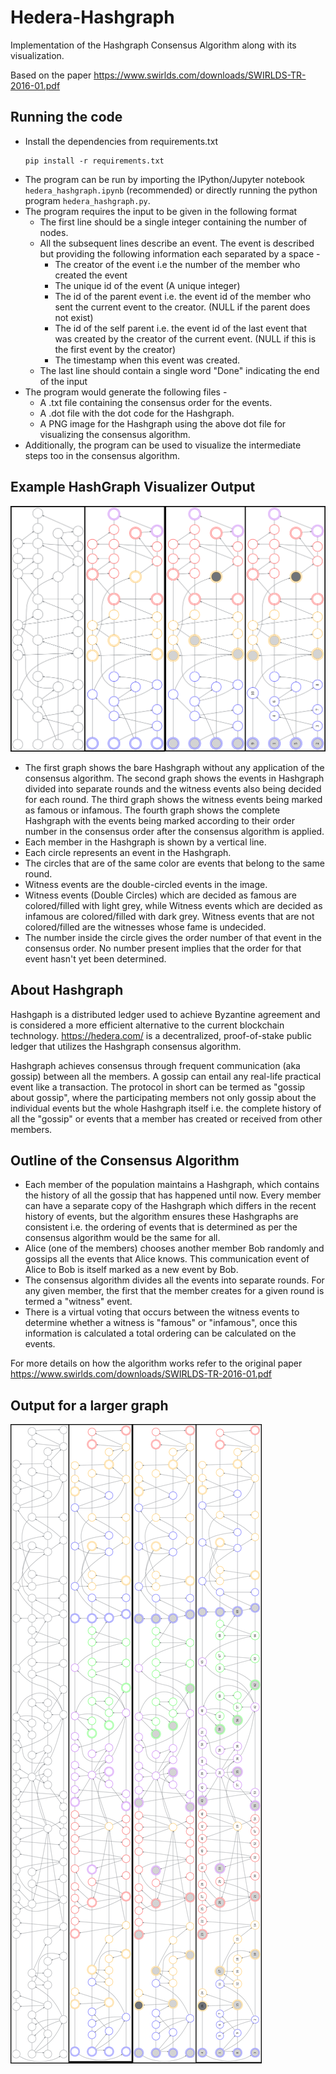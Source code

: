 # Hedera-Hashgraph
Implementation of the Hashgraph Consensus Algorithm along with its visualization.

Based on the paper https://www.swirlds.com/downloads/SWIRLDS-TR-2016-01.pdf

## Running the code
 - Install the dependencies from requirements.txt
   ```
   pip install -r requirements.txt
   ```
 - The program can be run by importing the IPython/Jupyter notebook `hedera_hashgraph.ipynb` (recommended) or directly running the python program `hedera_hashgraph.py`.  
 - The program requires the input to be given in the following format
   - The first line should be a single integer containing the number of nodes.
   - All the subsequent lines describe an event. The event is described but providing the following information each separated by a space -
     - The creator of the event i.e the number of the member who created the event
     - The unique id of the event (A unique integer)
     - The id of the parent event i.e. the event id of the member who sent the current event to the creator. (NULL if the parent does not exist)
     - The id of the self parent  i.e. the event id of the last event that was created by the creator of the current event. (NULL if this is the first event by the creator)
     - The timestamp when this event was created.
   - The last line should contain a single word "Done" indicating the end of the input
 - The program would generate the following files -
   - A .txt file containing the consensus order for the events.
   - A .dot file with the dot code for the Hashgraph.
   - A PNG image for the Hashgraph using the above dot file for visualizing the consensus algorithm.
 - Additionally, the program can be used to visualize the intermediate steps too in the consensus algorithm.
  

## Example HashGraph Visualizer Output

  ![alt text](https://github.com/atharva151101/Hedera_Hashgraph/blob/main/Hashgraph2_full.png)


- The first graph shows the bare Hashgraph without any application of the consensus algorithm. The second graph shows the events in Hashgraph divided into separate rounds and the witness events also being decided for each round. The third graph shows the witness events being marked as famous or infamous. The fourth graph shows the complete Hashgraph with the events being marked according to their order number in the consensus order after the consensus algorithm is applied.
- Each member in the Hashgraph is shown by a vertical line.
- Each circle represents an event in the Hashgraph.
- The circles that are of the same color are events that belong to the same round.
- Witness events are the double-circled events in the image.
- Witness events (Double Circles) which are decided as famous are colored/filled with light grey, while Witness events which are decided as infamous are colored/filled with dark grey. Witness events that are not colored/filled are the witnesses whose fame is undecided.
- The number inside the circle gives the order number of that event in the consensus order. No number present implies that the order for that event hasn't yet been determined.



## About Hashgraph
Hashgaph is a distributed ledger used to achieve Byzantine agreement and is considered a 
more efficient alternative to the current blockchain technology. https://hedera.com/ is
a decentralized, proof-of-stake public ledger that utilizes the Hashgraph consensus 
algorithm.

Hashgraph achieves consensus through frequent communication (aka gossip) between all the members. A gossip can entail any real-life practical event like a transaction. The protocol in short can be termed as "gossip about gossip", where the participating members not only gossip about the individual events but the whole Hashgraph itself i.e. the complete history of all the "gossip" or events that a member has created or received from other members.

## Outline of the Consensus Algorithm 
 - Each member of the population maintains a Hashgraph, which contains the history of all the gossip that has happened until now. Every member can have a separate copy of the Hashgraph which differs in the recent history of events, but the algorithm ensures these Hashgraphs are consistent i.e. the ordering of events that is determined as per the consensus algorithm would be the same for all.
 - Alice (one of the members) chooses another member Bob randomly and gossips all the events that Alice knows. This communication event of Alice to Bob is itself marked as a new event by Bob.
 - The consensus algorithm divides all the events into separate rounds. For any given member, the first that the member creates for a given round is termed a "witness" event.
 - There is a virtual voting that occurs between the witness events to determine whether a witness is "famous" or "infamous", once this information is calculated a total ordering can be calculated on the events.

For more details on how the algorithm works refer to the original paper https://www.swirlds.com/downloads/SWIRLDS-TR-2016-01.pdf


## Output for a larger graph 
  
  ![alt text](https://github.com/atharva151101/Hedera_Hashgraph/blob/main/Hashgraph1_full.png)
